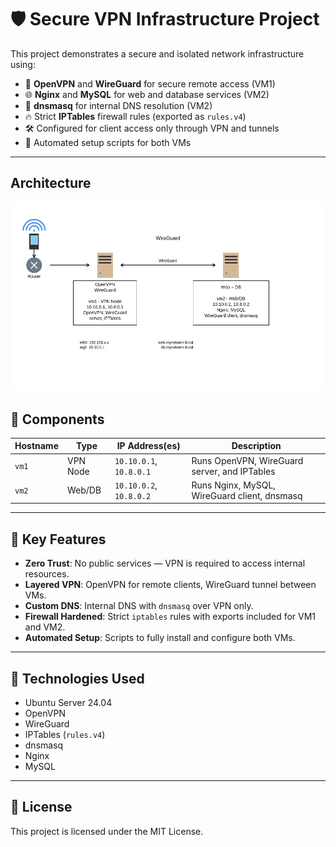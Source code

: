 # 🛡️ Secure VPN Infrastructure Project

This project demonstrates a secure and isolated network infrastructure using:

- 🔐 **OpenVPN** and **WireGuard** for secure remote access (VM1)
- 🌐 **Nginx** and **MySQL** for web and database services (VM2)
- 📡 **dnsmasq** for internal DNS resolution (VM2)
- 🔥 Strict **IPTables** firewall rules (exported as `rules.v4`)
- 🛠️ Configured for client access only through VPN and tunnels
- 📜 Automated setup scripts for both VMs

---

## Architecture

![Network Diagram](./network_diagram.png)
## 🧩 Components

| Hostname | Type     | IP Address(es)      | Description                                                     |
|----------|----------|---------------------|-----------------------------------------------------------------|
| `vm1`    | VPN Node | `10.10.0.1`, `10.8.0.1`            | Runs OpenVPN, WireGuard server, and IPTables     |
| `vm2`    | Web/DB   | `10.10.0.2`, `10.8.0.2`            | Runs Nginx, MySQL, WireGuard client, dnsmasq     |

---

## 🚀 Key Features

- **Zero Trust**: No public services — VPN is required to access internal resources.
- **Layered VPN**: OpenVPN for remote clients, WireGuard tunnel between VMs.
- **Custom DNS**: Internal DNS with `dnsmasq` over VPN only.
- **Firewall Hardened**: Strict `iptables` rules with exports included for VM1 and VM2.
- **Automated Setup**: Scripts to fully install and configure both VMs.

---

## 🧪 Technologies Used

- Ubuntu Server 24.04
- OpenVPN
- WireGuard
- IPTables (`rules.v4`)
- dnsmasq
- Nginx
- MySQL

---

## 📝 License

This project is licensed under the MIT License.
